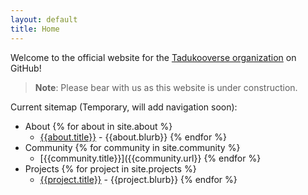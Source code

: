```yaml
---
layout: default
title: Home
---
```


Welcome to the official website for the [Tadukooverse organization](https://github.com/Tadukooverse) on GitHub!

> **Note**: Please bear with us as this website is under construction.

Current sitemap (Temporary, will add navigation soon):
- About
  {% for about in site.about %}
  - [{{about.title}}]({{about.url}}) - {{about.blurb}}
  {% endfor %}
- Community
  {% for community in site.community %}
  - [{{community.title}}]({{community.url}}
  {% endfor %}
- Projects
  {% for project in site.projects %}
  - [{{project.title}}]({{project.url}}) - {{project.blurb}}
  {% endfor %}
